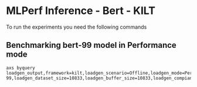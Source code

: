 # MLPerf Inference - Bert - KILT

To run the experiments you need the following commands

## Benchmarking bert-99 model in Performance mode
```
axs byquery loadgen_output,framework=kilt,loadgen_scenario=Offline,loadgen_mode=PerformanceOnly,model_name=bert-99,loadgen_dataset_size=10833,loadgen_buffer_size=10833,loadgen_compiance_test-,sut_name=r282_q8_pro_edge,loadgen_target_qps=6300
```

